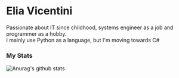 # Elia Vicentini

Passionate about IT since childhood, systems engineer as a job and programmer as a hobby.  
I mainly use Python as a language, but I'm moving towards C#

### My Stats

![Anurag's github stats](https://github-readme-stats.vercel.app/api?username=IlVice26&theme=dark&show_icons=true)
